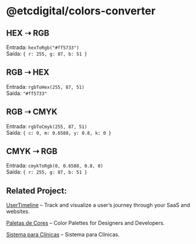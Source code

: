 # @etcdigital/colors-converter

## HEX ➝ RGB  
Entrada: `hexToRgb("#ff5733")`  
Saída: `{ r: 255, g: 87, b: 51 }`  

## RGB ➝ HEX  
Entrada: `rgbToHex(255, 87, 51)`  
Saída: `"#ff5733"`  

## RGB ➝ CMYK  
Entrada: `rgbToCmyk(255, 87, 51)`  
Saída: `{ c: 0, m: 0.6588, y: 0.8, k: 0 }`  

## CMYK ➝ RGB  
Entrada: `cmykToRgb(0, 0.6588, 0.8, 0)`  
Saída: `{ r: 255, g: 87, b: 51 }`

## Related Project:

[UserTimeline](https://usertimeline.com) – Track and visualize a user’s journey through your SaaS and websites.

[Paletas de Cores](https://paletasdecores.com.br) – Color Palettes for Designers and Developers.

[Sistema para Clínicas](https://clinica.work) – Sistema para Clínicas.